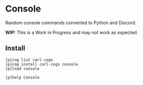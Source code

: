 # Console

Random console commands converted to Python and Discord.

**WIP:** This is a Work in Progress and may not work as expected.

## Install

```text
[p]cog list carl-cogs
[p]cog install carl-cogs console
[p]load console

[p]help Console
```